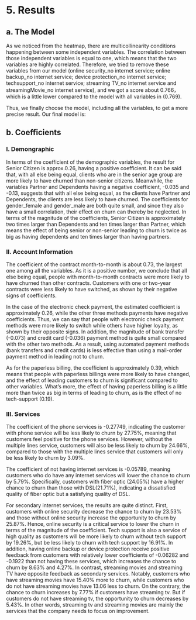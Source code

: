 # 5. Results
## a. The Model
As we noticed from the heatmap, there are multicollinearity conditions happening between some independent variables. The correlation between those independent variables is equal to one, which means that the two variables are highly correlated. Therefore, we tried to remove these variables from our model (online security_no internet service; online backup_no internet service; device protection_no internet service; techsupport_no internet service; streaming TV_no internet service and streamingMovie_no internet service), and we got a score about 0.766，which is a little lower compared to the model with all variables in (0.769).

Thus, we finally choose the model, including all the variables, to get a more precise result. Our final model is:



## b. Coefficients
### I. Demongraphic 
In terms of the coefficient of the demographic variables, the result for Senior Citizen is approx.0.26, having a positive coefficient. It can be said that, with all else being equal, clients who are in the senior age group are more likely to have churned than non-senior citizens. Meanwhile, the variables Partner and Dependents having a negative coefficient, -0.035 and -0.13, suggests that with all else being equal, as the clients have Partner and Dependents, the clients are less likely to have churned. The coefficients for gender_female and gender_male are both quite small, and since they also have a small correlation, their effect on churn can thereby be neglected. In terms of the magnitude of the coefficients, Senior Citizen is approximately two times larger than Dependents and ten times larger than Partner, which means the effect of being senior or non-senior leading to churn is twice as big as having dependents and ten times larger than having partners.

### II. Account Information 
The coefficient of the contract month-to-month is about 0.73, the largest one among all the variables. As it is a positive number, we conclude that all else being equal, people with month-to-month contracts were more likely to have churned than other contracts.  Customers with one or two-year contracts were less likely to have switched, as shown by their negative signs of coefficients.

In the case of the electronic check payment, the estimated coefficient is approximately 0.26, while the other three methods payments have negative coefficients. Thus, we can say that people with electronic check payment methods were more likely to switch while others have higher loyalty, as shown by their opposite signs. In addition, the magnitude of bank transfer (-0.073) and credit card (-0.036) payment method is quite small compared with the other two methods. As a result, using automated payment methods (bank transfers and credit cards) is less effective than using a mail-order payment method in leading not to churn.

As for the paperless billing, the coefficient is approximately 0.39, which means that people with paperless billings were more likely to have changed, and the effect of leading customers to churn is significant compared to other variables. What’s more, the effect of having paperless billing is a little more than twice as big in terms of leading to churn, as is the effect of no tech-support (0.19). 

### III. Services
The coefficient of the phone services is -0.27749, indicating the customer with phone service will be less likely to churn by 27.75%, meaning that customers feel positive for the phone services.  However, without the multiple lines service, customers will also be less likely to churn by 24.66%, compared to those with the multiple lines service that customers will only be less likely to churn by 3.09%.

The coefficient of not having internet services is -0.05789, meaning customers who do have any internet services will lower the chance to churn by 5.79%. Specifically, customers with fiber optic (24.05%) have a higher chance to churn than those with DSL(21.71%), indicating a dissatisfied quality of fiber optic but a satisfying quality of DSL.

For secondary internet services, the results are quite distinct. First, customers with online security decrease the chance to churn by 23.53% and those without online security increase the opportunity to churn by 25.87%. Hence, online security is a critical service to lower the churn in terms of the magnitude of the coefficient. Tech support is also a service of high quality as customers will be more likely to churn without tech support by 19.26%, but be less likely to churn with tech support by 16.91%. In addition,  having online backup or device protection receive positive feedback from customers with relatively lower coefficients of  -0.06282 and -0.1922 than not having these services, which increases the chance to churn by 8.63% and 4.27%. In contrast, streaming movies and streaming TV have opposite feedback as secondary services. Notably, customers who have streaming movies have 15.40% more to churn, while customers who do not have streaming movies have 13.06 less to churn. On the contrary, the chance to churn increases by 7.77% if customers have streaming tv. But if customers do not have streaming tv, the opportunity to churn decreases by 5.43%. In other words, streaming tv and streaming movies are mainly the services that the company needs to focus on improvement.

